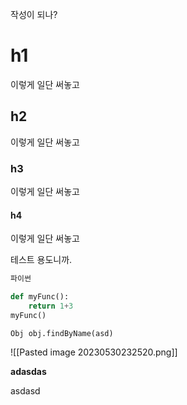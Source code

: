 작성이 되나?

# h1

이렇게 일단 써놓고
## h2

이렇게 일단 써놓고
### h3


이렇게 일단 써놓고
#### h4


이렇게 일단 써놓고

테스트 용도니까.

```python
파이썬

def myFunc():
	return 1+3
myFunc()

```



```spring
Obj obj.findByName(asd)
```

![[Pasted image 20230530232520.png]]

**adasdas**

asdasd